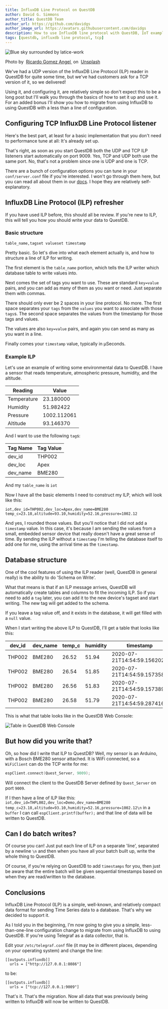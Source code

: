 ```yaml
---
title: InfluxDB Line Protocol on QuestDB
author: David G. Simmons
author_title: QuestDB Team
author_url: https://github.com/davidgs
author_image_url: https://avatars.githubusercontent.com/davidgs
description: How to use InfluxDB line protocol with QuestDB, IoT example.
tags: [questdb, influxdb line protocol, tcp]
---
```


<img
  alt="Blue sky surrounded by latice-work"
  className="banner"
  src="/img/blog/2020-07-22/banner.jpg"
/>

<div className="banner" style={{ fontSize: "14px", marginBottom: "1rem" }}>
  Photo by&nbsp;
  <a href="https://unsplash.com/@ripato?utm_source=unsplash&amp;utm_medium=referral&amp;utm_content=creditCopyText">
    Ricardo Gomez Angel
  </a>&nbsp;on&nbsp;
  <a href="https://unsplash.com/collections/1231819/influx?utm_source=unsplash&amp;utm_medium=referral&amp;utm_content=creditCopyText">
    Unsplash
  </a>
</div>

We've had a UDP version of the InfluxDB Line Protocol (ILP) reader in QuestDB
for quite some time, but we've had customers ask for a TCP version of it, so we
delivered!

Using it, and configuring it, are relatively simple so don't expect this to be a
long post but I'll walk you through the basics of how to set it up and use it.
For an added bonus I'll show you how to migrate from using InfluxDB to using
QuestDB with a less than a line of configuration.

<!--truncate -->

## Configuring TCP InfluxDB Line Protocol listener

Here's the best part, at least for a basic implementation that you don't need to
performance tune at all: It's already set up.

That's right, as soon as you start QuestDB both the UDP and TCP ILP listeners
start automatically on port 9009. Yes, TCP and UDP both use the same port. No,
that's not a problem since one is UDP and one is TCP.

There are a bunch of configuration options you can tune in your
`conf/server.conf` file if you're interested. I won't go through them here, but
you can read all about them in our [docs](/docs/api/influxdb-line-protocol). I
hope they are relatively self-explanatory.

## InfluxDB Line Protocol (ILP) refresher

If you have used ILP before, this should all be review. If you're new to ILP,
this will tell you how you should write your data to QuestDB.

### Basic structure

```shell title="ILP syntax"
table_name,tagset valueset timestamp
```

Pretty basic. So let's dive into what each element actually is, and how to
structure a line of ILP for writing.

The first element is the `table_name` portion, which tells the ILP writer which
database table to write values into.

Next comes the set of tags you want to use. These are standard `key=value`
pairs, and you can add as many of them as you want or need. Just separate them
with commas.

There should only ever be 2 spaces in your line protocol. No more. The first
space separates your `tags` from the `values` you want to associate with those
`tags`s. The second space separates the values from the timestamp for those tags
and values.

The values are also `key=value` pairs, and again you can send as many as you
want in a line.

Finally comes your `timestamp` value, typically in µSeconds.

### Example ILP

Let's use an example of writing some environmental data to QuestDB. I have a
sensor that reads temperature, atmospheric pressure, humidity, and the altitude.

| Reading     | Value       |
| ----------- | ----------- |
| Temperature | 23.180000   |
| Humidity    | 51.982422   |
| Pressure    | 1002.112061 |
| Altitude    | 93.146370   |

And I want to use the following `tag`s:

| Tag Name | Tag Value |
| -------- | --------- |
| dev_id   | THP002    |
| dev_loc  | Apex      |
| dev_name | BME280    |

And my `table_name` is `iot`

Now I have all the basic elements I need to construct my ILP, which will look
like this:

`iot,dev_id=THP002,dev_loc=Apex,dev_name=BME280 temp_c=23.18,altitude=93.10,humidity=52.16,pressure=1002.12`

And yes, I rounded those values. But you'll notice that I did not add a
`timestamp` value. In this case, it's because I am sending the values from a
small, embedded sensor device that really doesn't have a great sense of time. By
sending the ILP without a `timestamp` I'm telling the database itself to add one
for me, using the arrival time as the `timestamp`.

## Database structure

One of the cool features of using the ILP reader (well, QuestDB in general
really) is the ability to do 'Schema on Write'.

What that means is that if an ILP message arrives, QuestDB will automatically
create tables and columns to fit the incoming ILP. So if you need to add a `tag`
later, you can add it to the new device's tagset and start writing. The new tag
will get added to the schema.

If you leave a tag value off, and it exists in the database, it will get filled
with a `null` value.

When I start writing the above ILP to QuestDB, I'll get a table that looks like
this:

| dev_id | dev_name | temp_c | humidity | timestamp                   | dev_loc | altitude | pressure |
| ------ | -------- | ------ | -------- | --------------------------- | ------- | -------- | -------- |
| THP002 | BME280   | 26.52  | 51.94    | 2020-07-21T14:54:59.156202Z | Apex    | 76.27    | 1004.12  |
| THP002 | BME280   | 26.54  | 51.85    | 2020-07-21T14:54:59.157358Z | Apex    | 75.97    | 1004.16  |
| THP002 | BME280   | 26.56  | 51.83    | 2020-07-21T14:54:59.157389Z | Apex    | 75.84    | 1004.17  |
| THP002 | BME280   | 26.58  | 51.79    | 2020-07-21T14:54:59.287416Z | Apex    | 75.93    | 1004.16  |

This is what that table looks like in the QuestDB Web Console:

![Table in QuestDB Web Console](/img/blog/2020-07-22/tableShot.png)

## But how did you write that?

Oh, so how did I write that ILP to QuestDB? Well, my sensor is an Arduino, with
a Bosch BME280 sensor attached. It is WiFi connected, so a `WiFiClient` can do
the TCP write for me:

```C title="WiFiClient Connect"
espClient.connect(Quest_Server, 9009);
```

Will connect the client to the QuestDB Server defined by `Quest_Server` on port
`9009`.

If I then have a line of ILP like this:
`iot,dev_id=THPL002,dev_loc=Demo,dev_name=BME280 temp_c=23.18,altitude=93.10,humidity=52.16,pressure=1002.12\n`
in a `buffer` I can call `espClient.printf(buffer);` and that line of data will
be written to QuestDB.

## Can I do batch writes?

Of course you can! Just put each line of ILP on a separate 'line', separated by
a newline `\n` and then when you have all your batch built up, write the whole
thing to QuestDB.

Of course, if you're relying on QuestDB to add `timestamps` for you, then just
be aware that the entire batch will be given sequential timestamps based on when
they are read/written to the database.

## Conclusions

InfluxDB Line Protocol (ILP) is a simple, well-known, and relatively compact
data format for sending Time Series data to a database. That's why we decided to
support it.

As I told you in the beginning, I'm now going to give you a simple,
less-than-one-line configuration change to migrate from using InfluxDB to using
QuestDB. If you're using Telegraf as a data collector, that is.

Edit your `/etc/telegraf.conf` file (it may be in different places, depending on
your operating system) and change the line:

```shell
[[outputs.influxdb]]
  urls = ["http://127.0.0.1:8086"]
```

to be:

```shell
[[outputs.influxdb]]
  urls = ["tcp://127.0.0.1:9009"]
```

That's it. That's the migration. Now all data that was previously being written
to InfluxDB will now be written to QuestDB.
